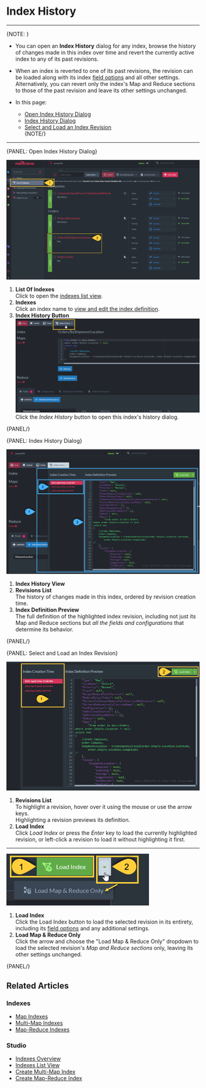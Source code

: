 ﻿# Index History
---

{NOTE: }

* You can open an **Index History** dialog for any index, browse the history of 
  changes made in this index over time and revert the currently active index to any 
  of its past revisions.  

* When an index is reverted to one of its past revisions, the revision can be loaded 
  along with its index [field options](../../../studio/database/indexes/create-map-index#index-field-options) 
  and all other settings.  
  Alternatively, you can revert only the index's Map and Reduce sections to those of 
  the past revision and leave its other settings unchanged.  

* In this page:  
  * [Open Index History Dialog](../../../studio/database/indexes/index-history#open-index-history-dialog)  
  * [Index History Dialog](../../../studio/database/indexes/index-history#index-history-dialog)  
  * [Select and Load an Index Revision](../../../studio/database/indexes/index-history#select-and-load-an-index-revision)  
{NOTE/}

---

{PANEL: Open Index History Dialog}

![Figure 1. Indexes List](images/index-history-01-indexes-list.png "Figure 1. Indexes List")

1. **List Of Indexes**  
   Click to open the [indexes list view](../../../studio/database/indexes/indexes-list-view).  
2. **Indexes**  
   Click an index name to [view and edit the index definition](../../../studio/database/indexes/create-map-index).  
3. **Index History Button**  
   ![Figure 2. Index History Button](images/index-history-02-history-button.png "Figure 2. Index History Button")
   Click the *Index History* button to open this index's history dialog.  

{PANEL/}

{PANEL: Index History Dialog}

![Figure 3. History Dialog](images/index-history-03-history-view.png "Figure 3. History Dialog")

1. **Index History View**  
2. **Revisions List**  
   The history of changes made in this index, ordered by revision creation time.  
3. **Index Definition Preview**  
   The full definition of the highlighted index revision, including not just its Map and 
   Reduce sections but *all the fields and configurations* that determine its behavior.  


{PANEL/}

{PANEL: Select and Load an Index Revision}

![Figure 4. Index Revision Selection](images/index-history-04-index-revision-selection.png "Figure 4. Index Revision Selection")

1. **Revisions List**  
   To highlight a revision, hover over it using the mouse or use the arrow keys.  
   Highlighting a revision previews its definition.  
2. **Load Index**  
   Click *Load Index* or press the *Enter* key to load the currently highlighted revision, 
   or left-click a revision to load it without highlighting it first.  

---

![Figure 5. Load Index](images/index-history-05-load-map-and-reduce-only.png "Figure 5. Load Index")

1. **Load Index**  
   Click the Load Index button to load the selected revision in its entirety, 
   including its [field options](../../../studio/database/indexes/create-map-index#index-field-options) 
   and any additional settings.  
2. **Load Map & Reduce Only**  
   Click the arrow and choose the "Load Map & Reduce Only" dropdown to load the selected 
   revision's *Map and Reduce sections* only, leaving its other settings unchanged.  

{PANEL/}


## Related Articles

### Indexes

- [Map Indexes](../../../indexes/map-indexes)
- [Multi-Map Indexes](../../../indexes/multi-map-indexes)
- [Map-Reduce Indexes](../../../indexes/map-reduce-indexes)

### Studio

- [Indexes Overview](../../../studio/database/indexes/indexes-overview)
- [Indexes List View](../../../studio/database/indexes/indexes-list-view)
- [Create Multi-Map Index](../../../studio/database/indexes/create-multi-map-index)
- [Create Map-Reduce Index](../../../studio/database/indexes/create-map-reduce-index)


